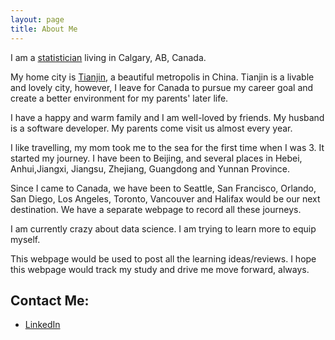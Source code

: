 ```yaml
---
layout: page
title: About Me
---
```



I am a [statistician](https://www.linkedin.com/pub/yukun-zhang/35/83b/892) living in Calgary, AB, Canada. 

My home city is [Tianjin](https://www.google.ca/search?q=tianjin&oq=tianjin&aqs=chrome..69i57j69i60l4j69i61.900j0j7&sourceid=chrome&es_sm=122&ie=UTF-8), a beautiful metropolis in China. Tianjin is a livable and lovely city, however, I leave for Canada to pursue my career goal and create a better environment for my parents' later life.

I have a happy and warm family and I am well-loved by friends. My husband is a software developer. My parents come visit us almost every year.

I like travelling, my mom took me to the sea for the first time when I was 3. It started my journey. I have been to Beijing, and several places in Hebei, Anhui,Jiangxi, Jiangsu, Zhejiang, Guangdong and Yunnan Province.

Since I came to Canada, we have been to Seattle, San Francisco, Orlando, San Diego, Los Angeles, Toronto, Vancouver and Halifax would be our next destination. We have a separate webpage to record all these journeys. 

I am currently crazy about data science. I am trying to learn more to equip myself.

This webpage would be used to post all the learning ideas/reviews. I hope this webpage would track my study and drive me move forward, always.



## Contact Me:

* [LinkedIn](https://www.linkedin.com/pub/yukun-zhang/35/83b/892)
